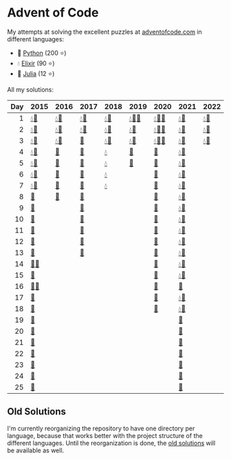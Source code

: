 # Advent of Code

My attempts at solving the excellent puzzles at [adventofcode.com](http://adventofcode.com/) in different languages:

- 🐍 [Python](python/) (200 ⭐)
- 💧 [Elixir](elixir/) (90 ⭐)
- 🍡 [Julia](julia/) (12 ⭐)

All my solutions:

|   Day | 2015                                                                                                                       | 2016                                                                                           | 2017                                                                                 | 2018                                                                                                 | 2019                                                                                                                                                                     | 2020                                                                                                                        | 2021                                                                                         | 2022                                                                                         |
|------:|:---------------------------------------------------------------------------------------------------------------------------|:-----------------------------------------------------------------------------------------------|:-------------------------------------------------------------------------------------|:-----------------------------------------------------------------------------------------------------|:-------------------------------------------------------------------------------------------------------------------------------------------------------------------------|:----------------------------------------------------------------------------------------------------------------------------|:---------------------------------------------------------------------------------------------|:---------------------------------------------------------------------------------------------|
|     1 | [💧](elixir/lib/2015/01_not_quite_lisp)[🐍](python/2015/01_not_quite_lisp)                                                 | [💧](elixir/lib/2016/01_no_time_for_a_taxicab)[🐍](python/2016/01_no_time_for_a_taxicab)       | [💧](elixir/lib/2017/01_inverse_captcha)[🐍](python/2017/01_inverse_captcha)         | [💧](elixir/lib/2018/01_chronal_calibration)[🐍](python/2018/01_chronal_calibration)                 | [💧](elixir/lib/2019/01_the_tyranny_of_the_rocket_equation)[🍡](julia/2019/01_the_tyranny_of_the_rocket_equation)[🐍](python/2019/01_the_tyranny_of_the_rocket_equation) | [💧](elixir/lib/2020/01_report_repair)[🍡](julia/2020/01_report_repair)[🐍](python/2020/01_report_repair)                   | [💧](elixir/lib/2021/01_sonar_sweep)[🐍](python/2021/01_sonar_sweep)                         | [💧](elixir/lib/2022/01_calorie_counting)[🐍](python/2022/01_calorie_counting)               |
|     2 | [💧](elixir/lib/2015/02_i_was_told_there_would_be_no_math)[🐍](python/2015/02_i_was_told_there_would_be_no_math)           | [💧](elixir/lib/2016/02_bathroom_security)[🐍](python/2016/02_bathroom_security)               | [💧](elixir/lib/2017/02_corruption_checksum)[🐍](python/2017/02_corruption_checksum) | [💧](elixir/lib/2018/02_inventory_management_system)[🐍](python/2018/02_inventory_management_system) | [💧](elixir/lib/2019/02_1202_program_alarm)[🐍](python/2019/02_1202_program_alarm)                                                                                       | [💧](elixir/lib/2020/02_password_philosophy)[🍡](julia/2020/02_password_philosophy)[🐍](python/2020/02_password_philosophy) | [💧](elixir/lib/2021/02_dive)[🐍](python/2021/02_dive)                                       | [💧](elixir/lib/2022/02_rock_paper_scissors)[🐍](python/2022/02_rock_paper_scissors)         |
|     3 | [💧](elixir/lib/2015/03_perfectly_spherical_houses_in_a_vacuum)[🐍](python/2015/03_perfectly_spherical_houses_in_a_vacuum) | [💧](elixir/lib/2016/03_squares_with_three_sides)[🐍](python/2016/03_squares_with_three_sides) | [🐍](python/2017/03_spiral_memory)                                                   | [💧](elixir/lib/2018/03_no_matter_how_you_slice_it)[🐍](python/2018/03_no_matter_how_you_slice_it)   | [💧](elixir/lib/2019/03_crossed_wires)[🐍](python/2019/03_crossed_wires)                                                                                                 | [💧](elixir/lib/2020/03_toboggan_trajectory)[🍡](julia/2020/03_toboggan_trajectory)[🐍](python/2020/03_toboggan_trajectory) | [💧](elixir/lib/2021/03_binary_diagnostic)[🐍](python/2021/03_binary_diagnostic)             | [💧](elixir/lib/2022/03_rucksack_reorganization)[🐍](python/2022/03_rucksack_reorganization) |
|     4 | [💧](elixir/lib/2015/04_the_ideal_stocking_stuffer)[🐍](python/2015/04_the_ideal_stocking_stuffer)                         | [🐍](python/2016/04_security_through_obscurity)                                                | [🐍](python/2017/04_high-entropy_passphrases)                                        | [💧](elixir/lib/2018/04_repose_record)                                                               | [🐍](python/2019/04_secure_container)                                                                                                                                    | [🐍](python/2020/04_passport_processing)                                                                                    | [💧](elixir/lib/2021/04_giant_squid)[🐍](python/2021/04_giant_squid)                         |                                                                                              |
|     5 | [💧](elixir/lib/2015/05_doesnt_he_have_intern-elves_for_this)[🐍](python/2015/05_doesnt_he_have_intern-elves_for_this)     | [🐍](python/2016/05_how_about_a_nice_game_of_chess)                                            | [🐍](python/2017/05_a_maze_of_twisty_trampolines_all_alike)                          | [💧](elixir/lib/2018/05_alchemical_reduction)                                                        | [🐍](python/2019/05_sunny_with_a_chance_of_asteroids)                                                                                                                    | [🐍](python/2020/05_binary_boarding)                                                                                        | [💧](elixir/lib/2021/05_hydrothermal_venture)[🐍](python/2021/05_hydrothermal_venture)       |                                                                                              |
|     6 | [💧](elixir/lib/2015/06_probably_a_fire_hazard)[🐍](python/2015/06_probably_a_fire_hazard)                                 | [🐍](python/2016/06_signals_and_noise)                                                         | [🐍](python/2017/06_memory_reallocation)                                             | [💧](elixir/lib/2018/06_chronal_coordinates)                                                         |                                                                                                                                                                          | [🐍](python/2020/06_custom_customs)                                                                                         | [💧](elixir/lib/2021/06_lanternfish)[🐍](python/2021/06_lanternfish)                         |                                                                                              |
|     7 | [💧](elixir/lib/2015/07_some_assembly_required)[🐍](python/2015/07_some_assembly_required)                                 | [🐍](python/2016/07_internet_protocol_version_7)                                               | [🐍](python/2017/07_recursive_circus)                                                | [💧](elixir/lib/2018/07_the_sum_of_its_parts)                                                        |                                                                                                                                                                          | [🐍](python/2020/07_handy_haversacks)                                                                                       | [💧](elixir/lib/2021/07_the_treachery_of_whales)[🐍](python/2021/07_the_treachery_of_whales) |                                                                                              |
|     8 | [🐍](python/2015/08_matchsticks)                                                                                           | [🐍](python/2016/08_two-factor_authentication)                                                 | [🐍](python/2017/08_i_heard_you_like_registers)                                      |                                                                                                      |                                                                                                                                                                          | [🐍](python/2020/08_handheld_halting)                                                                                       | [💧](elixir/lib/2021/08_seven_segment_search)[🐍](python/2021/08_seven_segment_search)       |                                                                                              |
|     9 | [🐍](python/2015/09_all_in_a_single_night)                                                                                 |                                                                                                | [🐍](python/2017/09_stream_processing)                                               |                                                                                                      |                                                                                                                                                                          | [🐍](python/2020/09_encoding_error)                                                                                         | [💧](elixir/lib/2021/09_smoke_basin)[🐍](python/2021/09_smoke_basin)                         |                                                                                              |
|    10 | [🐍](python/2015/10_elves_look_elves_say)                                                                                  |                                                                                                | [🐍](python/2017/10_knot_hash)                                                       |                                                                                                      |                                                                                                                                                                          | [🐍](python/2020/10_adapter_array)                                                                                          | [💧](elixir/lib/2021/10_syntax_scoring)[🐍](python/2021/10_syntax_scoring)                   |                                                                                              |
|    11 | [🐍](python/2015/11_corporate_policy)                                                                                      |                                                                                                | [🐍](python/2017/11_hex_ed)                                                          |                                                                                                      |                                                                                                                                                                          | [🐍](python/2020/11_seating_system)                                                                                         | [💧](elixir/lib/2021/11_dumbo_octopus)[🐍](python/2021/11_dumbo_octopus)                     |                                                                                              |
|    12 | [🐍](python/2015/12_jsabacusframework_io)                                                                                  |                                                                                                | [🐍](python/2017/12_digital_plumber)                                                 |                                                                                                      |                                                                                                                                                                          | [🐍](python/2020/12_rain_risk)                                                                                              | [💧](elixir/lib/2021/12_passage_pathing)[🐍](python/2021/12_passage_pathing)                 |                                                                                              |
|    13 | [🐍](python/2015/13_knights_of_the_dinner_table)                                                                           |                                                                                                | [🐍](python/2017/13_packet_scanners)                                                 |                                                                                                      |                                                                                                                                                                          | [🐍](python/2020/13_shuttle_search)                                                                                         | [💧](elixir/lib/2021/13_transparent_origami)[🐍](python/2021/13_transparent_origami)         |                                                                                              |
|    14 | [🍡](julia/2015/14_reindeer_olympics)[🐍](python/2015/14_reindeer_olympics)                                                |                                                                                                |                                                                                      |                                                                                                      |                                                                                                                                                                          | [🐍](python/2020/14_docking_data)                                                                                           | [💧](elixir/lib/2021/14_extended_polymerization)[🐍](python/2021/14_extended_polymerization) |                                                                                              |
|    15 | [🐍](python/2015/15_science_for_hungry_people)                                                                             |                                                                                                |                                                                                      |                                                                                                      |                                                                                                                                                                          | [🐍](python/2020/15_rambunctious_recitation)                                                                                | [💧](elixir/lib/2021/15_chiton)[🐍](python/2021/15_chiton)                                   |                                                                                              |
|    16 | [🍡](julia/2015/16_aunt_sue)[🐍](python/2015/16_aunt_sue)                                                                  |                                                                                                |                                                                                      |                                                                                                      |                                                                                                                                                                          | [🐍](python/2020/16_ticket_translation)                                                                                     | [🐍](python/2021/16_packet_decoder)                                                          |                                                                                              |
|    17 | [🐍](python/2015/17_no_such_thing_as_too_much)                                                                             |                                                                                                |                                                                                      |                                                                                                      |                                                                                                                                                                          | [🐍](python/2020/17_conway_cubes)                                                                                           | [💧](elixir/lib/2021/17_trick_shot)[🐍](python/2021/17_trick_shot)                           |                                                                                              |
|    18 | [🐍](python/2015/18_like_a_gif_for_your_yard)                                                                              |                                                                                                |                                                                                      |                                                                                                      |                                                                                                                                                                          | [🐍](python/2020/18_operation_order)                                                                                        | [💧](elixir/lib/2021/18_snailfish)[🐍](python/2021/18_snailfish)                             |                                                                                              |
|    19 | [🐍](python/2015/19_medicine_for_rudolph)                                                                                  |                                                                                                |                                                                                      |                                                                                                      |                                                                                                                                                                          |                                                                                                                             | [🐍](python/2021/19_beacon_scanner)                                                          |                                                                                              |
|    20 | [🐍](python/2015/20_infinite_elves_and_infinite_houses)                                                                    |                                                                                                |                                                                                      |                                                                                                      |                                                                                                                                                                          |                                                                                                                             | [🐍](python/2021/20_trench_map)                                                              |                                                                                              |
|    21 | [🐍](python/2015/21_rpg_simulator_20xx)                                                                                    |                                                                                                |                                                                                      |                                                                                                      |                                                                                                                                                                          |                                                                                                                             | [🐍](python/2021/21_dirac_dice)                                                              |                                                                                              |
|    22 | [🐍](python/2015/22_wizard_simulator_20xx)                                                                                 |                                                                                                |                                                                                      |                                                                                                      |                                                                                                                                                                          |                                                                                                                             | [🐍](python/2021/22_reactor_reboot)                                                          |                                                                                              |
|    23 | [🐍](python/2015/23_opening_the_turing_lock)                                                                               |                                                                                                |                                                                                      |                                                                                                      |                                                                                                                                                                          |                                                                                                                             | [🐍](python/2021/23_amphipod)                                                                |                                                                                              |
|    24 | [🐍](python/2015/24_it_hangs_in_the_balance)                                                                               |                                                                                                |                                                                                      |                                                                                                      |                                                                                                                                                                          |                                                                                                                             | [🐍](python/2021/24_arithmetic_logic_unit)                                                   |                                                                                              |
|    25 | [🐍](python/2015/25_let_it_snow)                                                                                           |                                                                                                |                                                                                      |                                                                                                      |                                                                                                                                                                          |                                                                                                                             | [🐍](python/2021/25_sea_cucumber)                                                            |                                                                                              |

## Old Solutions

I'm currently reorganizing the repository to have one directory per language, because that works better with the project structure of the different languages. Until the reorganization is done, the [old solutions](old/) will be available as well.
